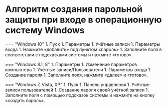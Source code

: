 # Алгоритм создания парольной защиты при входе в операционную систему Windows

=== "Windows 10"
    1. Пуск
    1. Параметры
    1. Учётные записи
    1. Параметры входа
    1. Нажмите «добавить» под пунктом «пароль»
    1. Заполните поля в соответствии с подсказками системы и нажмите «готово».

=== "Windows 8.1, 8"
    1. Параметры
    1. Изменение параметров компьютера
    1. Учётные записи/Пользователи
    1. Параметры входа
    1. Создание пароля
    1. Заполните поля, нажмите «далее» и «готово».

=== "Windows 7, Vista, XP"
    1. Пуск
    1. Панель управления
    1. Учётные записи пользователей
    1. Создание пароля своей учётной записи
    1. Заполните поля с помощью подсказок системы и нажмите на кнопку «создать пароль».